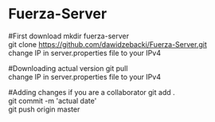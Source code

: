 # Fuerza-Server

#First download
mkdir fuerza-server  
git clone https://github.com/dawidzebacki/Fuerza-Server.git  
change IP in server.properties file to your IPv4  

#Downloading actual version
git pull  
change IP in server.properties file to your IPv4  

#Adding changes if you are a collaborator
git add .  
git commit -m 'actual date'  
git push origin master  
